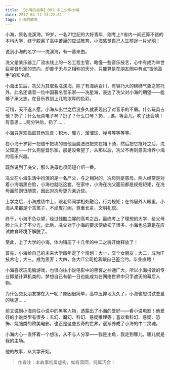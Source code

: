 ```yaml
---
title: 【小海的故事】001 中二少年小海
date: 2017-04-11 13:22:51
tags: 小海的故事
---
```



小海，原名冼溪海，19岁，一名21世纪的大好青年，刚考上Y省内一间还算不错的本科大学，终于脱离了高中苦逼的应试教育，小海感觉自己人生前途一片光明！

说到小海的名字——冼溪海，有一番来由。

<!-- more -->

冼父是某乐器工厂流水线上的一名工程主管，略懂一些音乐技艺，心中有成为举世巨星音乐家的志向，却苦于无与之相称的天分，只能算是在朋友圈中有点“吉他高手”的知名度。

小海出生后，冼父为其取名冼溪海，除了有海纳百川，有容乃大的磅礴气象之寄托外，此名还谐音一位中国著名音乐家——冼星海，表达了冼父对小海的期望——能够子承父志，在音乐界划上几笔浓厚的色彩。

可惜，天不遂人愿，小海从出世之后没多久就表现出了对音乐的不屑。什么玩具吉他？扔了；什么玩具电子琴？扔了？什么口琴？扔......诶，等会儿，吹了还会响！有意思......两分钟后，扔了......

小海只喜欢捣鼓其他玩具：积木、魔方、溜溜球、弹弓等等等等。

在小海十岁将一把值千把块的吉他当魔法扫把夹在裆下骑，然后把它拖坏之后，冼父知道——什么狗屁音乐家，那是没希望了，从那以后，冼父不再刻意去培养小海的音乐兴趣。

既然说到了冼父，那么冼母也须简短介绍一番。

冼父在小海生活中扮演的是一名严父，与之相对的，冼母则是慈母。两人经常是对着小海唱黑白脸，小海也就吃这套。在家中，小海在冼父面前都是规规矩矩，在冼母面前则很随意，因此对冼母更为亲近些。

上学之后，小海成绩中上，跟老师同学相处融洽，行为规矩；在邻居外人眼里，小海从来都是个乖孩子，不顽皮打闹，尊重长辈，文明礼貌。

终于，小海不负众望，经过残酷血腥的高考之战，最终考上了理想的大学，给父母脸上沾上了不少光，此后，冼父对于小海的要求便放松了很多，小海也总算是在应试教育环境下解脱了。

至此，上了大学的小海，体内镇压了十几年的中二之魂开始释放了！

首先，小海给自己的未来大学四年定了个规划：大一，交个女朋友；大二，成为IT技术宅；大三，成为黑客；大四，各大IT公司抢着跟自己签合约，毕业直聘！

小海喜欢玩电脑游戏，也很向往小说电影中的黑客之神通广大，所以小海报读的专业即是计算机类的，梦想自己有朝一日也能成为在网络世界中只手遮天的幕后人物。

为什么交女朋友排在大一呢？原因很简单，高中压抑地太久了，小海也想试试恋爱的味道......

前文说到小海向往小说中的黑客人物，透露出了小海的爱好——看小说电影！他爱好的小说类型有很多：玄幻、魔幻、科幻、悬疑推理等；喜欢看科幻、悬疑、恐怖、烧脑类的欧美电影。也正是这些玄奇的世界，逐渐养成了小海的中二灵魂。

小海内心一直怀着一个想法，从不与人分享——我是主角，我走到哪儿，哪儿就是我的主场。

他的故事，从大学开始。


>作者注：本故事纯属虚构，如有雷同，纯属巧合！

